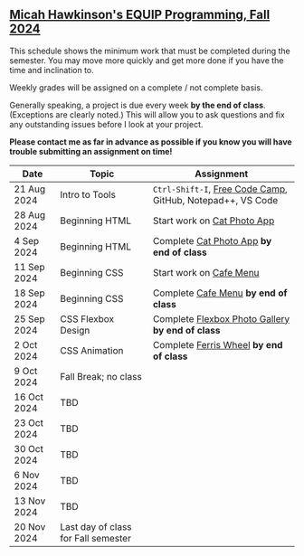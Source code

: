 [Micah Hawkinson's EQUIP Programming, Fall 2024](readme.md)
---

This schedule shows the minimum work that must be completed during the semester. You may move more quickly and get more done if you have the time and inclination to.

Weekly grades will be assigned on a complete / not complete basis. 

Generally speaking, a project is due every week **by the end of class**. (Exceptions are clearly noted.) This will allow you to ask questions and fix any outstanding issues before I look at your project.

**Please contact me as far in advance as possible if you know you will have trouble submitting an assignment on time!**

| Date | Topic | Assignment |
| ---  |  ---  | ---        |
21 Aug 2024|Intro to Tools|`Ctrl-Shift-I`, [Free Code Camp](www.freecodecamp.org), GitHub, Notepad++, VS Code
28 Aug 2024|Beginning HTML|Start work on [Cat Photo App](https://www.freecodecamp.org/learn/2022/responsive-web-design/learn-html-by-building-a-cat-photo-app)
4 Sep 2024|Beginning HTML|Complete [Cat Photo App](https://www.freecodecamp.org/learn/2022/responsive-web-design/learn-html-by-building-a-cat-photo-app) **by end of class**
11 Sep 2024|Beginning CSS|Start work on [Cafe Menu](https://www.freecodecamp.org/learn/2022/responsive-web-design/learn-basic-css-by-building-a-cafe-menu)
18 Sep 2024|Beginning CSS|Complete [Cafe Menu](https://www.freecodecamp.org/learn/2022/responsive-web-design/learn-basic-css-by-building-a-cafe-menu) **by end of class**
25 Sep 2024|CSS Flexbox Design|Complete [Flexbox Photo Gallery](https://www.freecodecamp.org/learn/2022/responsive-web-design/learn-css-flexbox-by-building-a-photo-gallery) **by end of class**
2 Oct 2024|CSS Animation|Complete [Ferris Wheel](https://www.freecodecamp.org/learn/2022/responsive-web-design/learn-css-animation-by-building-a-ferris-wheel/step-29) **by end of class**
9 Oct 2024|Fall Break; no class
16 Oct 2024|TBD
23 Oct 2024|TBD
30 Oct 2024|TBD
6 Nov 2024|TBD
13 Nov 2024|TBD
20 Nov 2024|Last day of class for Fall semester